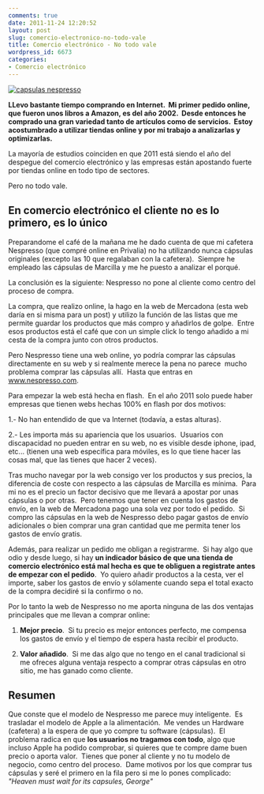 ```yaml
---
comments: true
date: 2011-11-24 12:20:52
layout: post
slug: comercio-electronico-no-todo-vale
title: Comercio electrónico - No todo vale
wordpress_id: 6673
categories:
- Comercio electrónico
---
```


[![capsulas nespresso](http://www.alvareznavarro.es/wp-content/uploads/2011/11/capsulas_nespresso.jpeg)](http://www.alvareznavarro.es/wp-content/uploads/2011/11/capsulas_nespresso.jpeg)

**LLevo bastante tiempo comprando en Internet.  Mi primer pedido online, que fueron unos libros a Amazon, es del año 2002.  Desde entonces he comprado una gran variedad tanto de artículos como de servicios.  Estoy acostumbrado a utilizar tiendas online y por mi trabajo a analizarlas y optimizarlas.**

La mayoría de estudios coinciden en que 2011 está siendo el año del despegue del comercio electrónico y las empresas están apostando fuerte por tiendas online en todo tipo de sectores.

Pero no todo vale.


## En comercio electrónico el cliente no es lo primero, es lo único


Preparandome el café de la mañana me he dado cuenta de que mi cafetera Nespresso (que compré online en Privalia) no ha utilizando nunca cápsulas originales (excepto las 10 que regalaban con la cafetera).  Siempre he empleado las cápsulas de Marcilla y me he puesto a analizar el porqué.

La conclusión es la siguiente: Nespresso no pone al cliente como centro del proceso de compra.

La compra, que realizo online, la hago en la web de Mercadona (esta web daría en si misma para un post) y utilizo la función de las listas que me permite guardar los productos que más compro y añadirlos de golpe.  Entre esos productos está el café que con un simple click lo tengo añadido a mi cesta de la compra junto con otros productos.

Pero Nespresso tiene una web online, yo podría comprar las cápsulas directamente en su web y si realmente merece la pena no parece  mucho problema comprar las cápsulas allí.  Hasta que entras en www.nespresso.com.

Para empezar la web está hecha en flash.  En el año 2011 solo puede haber empresas que tienen webs hechas 100% en flash por dos motivos:

1.- No han entendido de que va Internet (todavía, a estas alturas).

2.- Les importa más su apariencia que los usuarios.  Usuarios con discapacidad no pueden entrar en su web, no es visible desde iphone, ipad, etc... (tienen una web específica para móviles, es lo que tiene hacer las cosas mal, que las tienes que hacer 2 veces).

Tras mucho navegar por la web consigo ver los productos y sus precios, la diferencia de coste con respecto a las cápsulas de Marcilla es mínima.  Para mi no es el precio un factor decisivo que me llevará a apostar por unas cápsulas o por otras.  Pero tenemos que tener en cuenta los gastos de envío, en la web de Mercadona pago una sola vez por todo el pedido.  Si compro las cápsulas en la web de Nespresso debo pagar gastos de envío adicionales o bien comprar una gran cantidad que me permita tener los gastos de envío gratis.

Además, para realizar un pedido me obligan a registrarme.  Si hay algo que odio y desde luego, si hay **un indicador básico de que una tienda de comercio electrónico está mal hecha es que te obliguen a registrate antes de empezar con el pedido**.  Yo quiero añadir productos a la cesta, ver el importe, saber los gastos de envío y sólamente cuando sepa el total exacto de la compra decidiré si la confirmo o no.

Por lo tanto la web de Nespresso no me aporta ninguna de las dos ventajas principales que me llevan a comprar online:



	
  1. **Mejor precio**.  Si tu precio es mejor entonces perfecto, me compensa los gastos de envío y el tiempo de espera hasta recibir el producto.

	
  2. **Valor añadido**.  Si me das algo que no tengo en el canal tradicional si me ofreces alguna ventaja respecto a comprar otras cápsulas en otro sitio, me has ganado como cliente.




## Resumen


Que conste que el modelo de Nespresso me parece muy inteligente.  Es trasladar el modelo de Apple a la alimentación.  Me vendes un Hardware (cafetera) a la espera de que yo compre tu software (cápsulas).  El problema radica en que **los usuarios no tragamos con todo**, algo que incluso Apple ha podido comprobar, si quieres que te compre dame buen precio o aporta valor.  Tienes que poner al cliente y no tu modelo de negocio, como centro del proceso.  Dame motivos por los que comprar tus cápsulas y seré el primero en la fila pero si me lo pones complicado: _"Heaven must wait for its capsules, George"_
